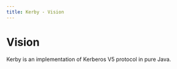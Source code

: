```yaml
---
title: Kerby - Vision
---
```


# Vision

Kerby is an implementation of Kerberos V5 protocol in pure Java.

